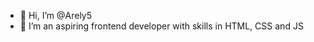 - 👋 Hi, I’m @Arely5
- 🌱 I’m an aspiring frontend developer with skills in HTML, CSS and JS

<!---
Arely5/Arely5 is a ✨ special ✨ repository because its `README.md` (this file) appears on your GitHub profile.
You can click the Preview link to take a look at your changes.
--->
